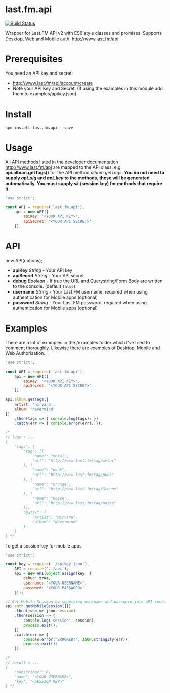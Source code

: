 last.fm.api
===========

[![Build Status](https://travis-ci.org/leemm/last.fm.api.svg?branch=master)](https://travis-ci.org/leemm/last.fm.api)

Wrapper for Last.FM API v2 with ES6 style classes and promises.  Supports Desktop, Web and Mobile auth.  http://www.last.fm/api

# Prerequisites

You need an API key and secret:
* http://www.last.fm/api/account/create
* Note your API Key and Secret.  (If using the examples in this module add them to examples/apikey.json)

# Install
```
npm install last.fm.api --save
```

# Usage

All API methods listed in the developer documentation http://www.last.fm/api are mapped to the API class. e.g. **api.album.getTags()** for the API method *album.getTags*.
**You do not need to supply *api_sig* and *api_key* to the methods, these will be generated automatically.  You must supply *sk* (session key) for methods that require it.** 

```javascript
'use strict';

const API = require('last.fm.api'),
    api = new API({ 
        apiKey: '<YOUR API KEY>', 
        apiSecret: '<YOUR API SECRET>'
    });
```

# API

new API(options);
* **apiKey** *String* - Your API key
* **apiSecret** *String* - Your API secret
* **debug** *Boolean* - If true the URL and Querystring/Form Body are written to the console. (default ```false```)
* **username** *String* - Your Last.FM username, required when using authentication for Mobile apps (optional)
* **password** *String* - Your Last.FM password, required when using authentication for Mobile apps (optional)

# Examples

There are a lot of examples in the /examples folder which I've tried to comment thoroughly.  Likewise there are examples of Desktop, Mobile and Web Authorisation.

```javascript
'use strict';

const API = require('last.fm.api'),
    api = new API({ 
        apiKey: '<YOUR API KEY>', 
        apiSecret: '<YOUR API SECRET>'
    });

api.album.getTags({
    artist: 'nirvana',
    album: 'nevermind'
})
    .then(tags => { console.log(tags); })
    .catch(err => { console.error(err); });

/*
// tags = ...
{
    "tags": {
        "tag": [{
            "name": "metal",
            "url": "http://www.last.fm/tag/metal"
        }, {
            "name": "punk",
            "url": "http://www.last.fm/tag/punk"
        }, {
            "name": "Grunge",
            "url": "http://www.last.fm/tag/Grunge"
        }, {
            "name": "noise",
            "url": "http://www.last.fm/tag/noise"
        }],
        "@attr": {
            "artist": "Nirvana",
            "album": "Nevermind"
        }
    }
} */
```

To get a session key for mobile apps

```javascript
'use strict';

const key = require('./apikey.json'),
    API = require('../api'),
    api = new API(Object.assign(key, { 
        debug: true,
        username: '<YOUR USERNAME>',
        password: '<YOUR PASSWORD>'
    }));

// Get Mobile Session by supplying username and password into API constructor
api.auth.getMobileSession({})
    .then(json => json.session)
    .then(session => {
        console.log('session', session);
        process.exit();
    })
    .catch(err => {
        console.error('ERRORED!', JSON.stringify(err));
        process.exit();
    });

/*
// result = ...
{
    "subscriber": 0,
    "name": "<YOUR USERNAME>",
    "key": "<SESSION KEY>"
} */
```
